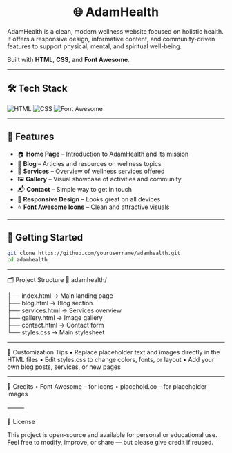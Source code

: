 <h1 align="center">🌐 AdamHealth</h1>

AdamHealth is a clean, modern wellness website focused on holistic health. It offers a responsive design, informative content, and community-driven features to support physical, mental, and spiritual well-being.

Built with **HTML**, **CSS**, and **Font Awesome**.

---

## 🛠️ Tech Stack

![HTML](https://img.shields.io/badge/HTML-5-orange?style=flat-square&logo=html5&logoColor=white)
![CSS](https://img.shields.io/badge/CSS-3-blue?style=flat-square&logo=css3&logoColor=white)
![Font Awesome](https://img.shields.io/badge/Font%20Awesome-Icons-339AF0?style=flat-square&logo=fontawesome&logoColor=white)

---

## 🌟 Features

- 🏠 **Home Page** – Introduction to AdamHealth and its mission  
- 📝 **Blog** – Articles and resources on wellness topics  
- 💆 **Services** – Overview of wellness services offered  
- 🖼️ **Gallery** – Visual showcase of activities and community  
- 📬 **Contact** – Simple way to get in touch  
- 📱 **Responsive Design** – Looks great on all devices  
- ⭐ **Font Awesome Icons** – Clean and attractive visuals  

---

## 🚀 Getting Started

```bash
git clone https://github.com/yourusername/adamhealth.git
cd adamhealth
```

---

🗂️ Project Structure
📁 adamhealth/

├── index.html         → Main landing page  
├── blog.html          → Blog section  
├── services.html      → Services overview  
├── gallery.html       → Image gallery  
├── contact.html       → Contact form  
└── styles.css         → Main stylesheet  

---

🎨 Customization Tips
	•	Replace placeholder text and images directly in the HTML files
	•	Edit styles.css to change colors, fonts, or layout
	•	Add your own blog posts, services, or new pages

 ---

 🙏 Credits
	•	Font Awesome – for icons
	•	placehold.co – for placeholder images

⸻

📄 License

This project is open-source and available for personal or educational use.
Feel free to modify, improve, or share — but please give credit if reused.
